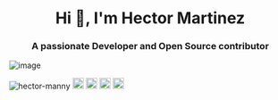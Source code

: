 

<!--
**hector-manny/hector-manny** is a ✨ _special_ ✨ repository because its `README.md` (this file) appears on your GitHub profile.

Here are some ideas to get you started:

- 🔭 I’m currently working on ...
- 🌱 I’m currently learning ...
- 👯 I’m looking to collaborate on ...
- 🤔 I’m looking for help with ...
- 💬 Ask me about ...
- 📫 How to reach me: ...
- 😄 Pronouns: ...
- ⚡ Fun fact: ...
-->
<h1 align="center">Hi 👋, I'm Hector Martinez </h1>
<h3 align="center">A passionate Developer and Open Source contributor </h3>

![image](https://github.com/saadeghi/saadeghi/blob/master/dino.gif)

<p align="left">
  <img src="https://komarev.com/ghpvc/?username=hector-manny" alt="hector-manny" />
   <img src="https://img.icons8.com/color/48/000000/react-native.png" alt="react" width="20" height="20"/>
  <img src="https://img.icons8.com/color/48/000000/git.png" alt="git" width="20" height="20"/> 
   <img src="https://img.icons8.com/color/2x/c-sharp-logo-2.png" alt="csharp" width="20" height="20"/>
  <img src="https://img.icons8.com/color/48/000000/python.png" width="20" height="20" />
  </p>
